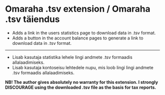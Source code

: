 # Omaraha .tsv extension / Omaraha .tsv täiendus
* Adds a link in the users statistics page to download data in .tsv format.
* Adds a button in the account balance pages to generate a link to download data in .tsv format.
----
* Lisab kasutaja statistika lehele lingi andmete .tsv formaadis allalaadimiseks.
* Lisab kasutaja kontoseisu lehtedele nupu, mis loob lingi lingi andmete .tsv formaadis allalaadimiseks.

**NB! The author gives absolutely no warranty for this extension. I strongly DISCOURAGE using the downloaded .tsv file as the basis for tax reports.**
